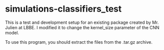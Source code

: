 # simulations-classifiers_test
This is a test and development setup for an existing package created by Mr. Julien at LBBE. I modified it to change the kernel_size parameter of the CNN model.

To use this program, you should extract the files from the .tar.gz archive.

